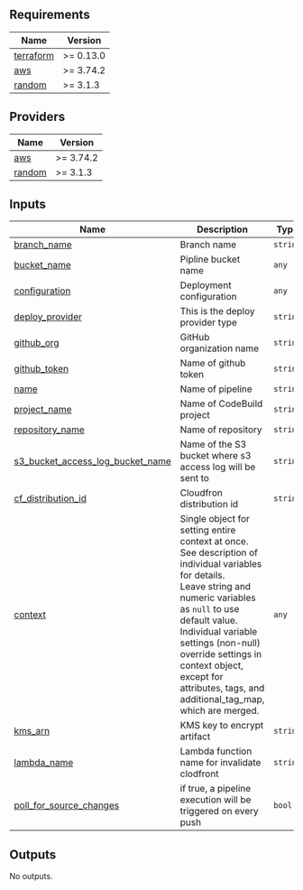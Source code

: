 <!-- BEGIN_TF_DOCS -->
## Requirements

| Name | Version |
|------|---------|
| <a name="requirement_terraform"></a> [terraform](#requirement\_terraform) | >= 0.13.0 |
| <a name="requirement_aws"></a> [aws](#requirement\_aws) | >= 3.74.2 |
| <a name="requirement_random"></a> [random](#requirement\_random) | >= 3.1.3 |

## Providers

| Name | Version |
|------|---------|
| <a name="provider_aws"></a> [aws](#provider\_aws) | >= 3.74.2 |
| <a name="provider_random"></a> [random](#provider\_random) | >= 3.1.3 |

## Inputs

| Name | Description | Type | Required |
|------|-------------|------|:--------:|
| <a name="input_branch_name"></a> [branch\_name](#input\_branch\_name) | Branch name | `string` | yes |
| <a name="input_bucket_name"></a> [bucket\_name](#input\_bucket\_name) | Pipline bucket name | `any` | yes |
| <a name="input_configuration"></a> [configuration](#input\_configuration) | Deployment configuration | `any` | yes |
| <a name="input_deploy_provider"></a> [deploy\_provider](#input\_deploy\_provider) | This is the deploy provider type | `string` | yes |
| <a name="input_github_org"></a> [github\_org](#input\_github\_org) | GitHub organization name | `string` | yes |
| <a name="input_github_token"></a> [github\_token](#input\_github\_token) | Name of github token | `string` | yes |
| <a name="input_name"></a> [name](#input\_name) | Name of pipeline | `string` | yes |
| <a name="input_project_name"></a> [project\_name](#input\_project\_name) | Name of CodeBuild project | `string` | yes |
| <a name="input_repository_name"></a> [repository\_name](#input\_repository\_name) | Name of repository | `string` | yes |
| <a name="input_s3_bucket_access_log_bucket_name"></a> [s3\_bucket\_access\_log\_bucket\_name](#input\_s3\_bucket\_access\_log\_bucket\_name) | Name of the S3 bucket where s3 access log will be sent to | `string` | yes |
| <a name="input_cf_distribution_id"></a> [cf\_distribution\_id](#input\_cf\_distribution\_id) | Cloudfron distribution id | `string` | no |
| <a name="input_context"></a> [context](#input\_context) | Single object for setting entire context at once.<br>See description of individual variables for details.<br>Leave string and numeric variables as `null` to use default value.<br>Individual variable settings (non-null) override settings in context object,<br>except for attributes, tags, and additional\_tag\_map, which are merged. | `any` | no |
| <a name="input_kms_arn"></a> [kms\_arn](#input\_kms\_arn) | KMS key to encrypt artifact | `string` | no |
| <a name="input_lambda_name"></a> [lambda\_name](#input\_lambda\_name) | Lambda function name for invalidate clodfront | `string` | no |
| <a name="input_poll_for_source_changes"></a> [poll\_for\_source\_changes](#input\_poll\_for\_source\_changes) | if true, a pipeline execution will be triggered on every push | `bool` | no |

## Outputs

No outputs.
<!-- END_TF_DOCS -->